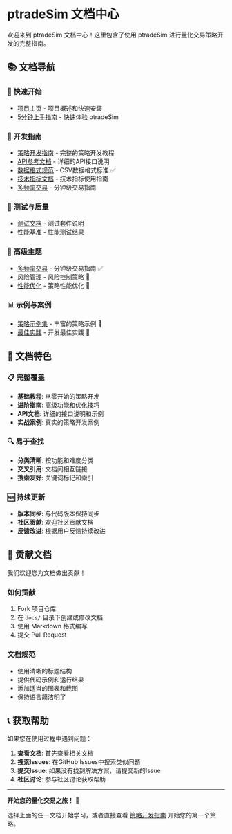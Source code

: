 # ptradeSim 文档中心

欢迎来到 ptradeSim 文档中心！这里包含了使用 ptradeSim 进行量化交易策略开发的完整指南。

## 📚 文档导航

### 🚀 快速开始
- [项目主页](../README.md) - 项目概述和快速安装
- [5分钟上手指南](../README.md#🎯-5分钟上手指南) - 快速体验 ptradeSim

### 📖 开发指南
- [策略开发指南](STRATEGY_GUIDE.md) - 完整的策略开发教程
- [API参考文档](API_REFERENCE.md) - 详细的API接口说明
- [数据格式规范](DATA_FORMAT.md) - CSV数据格式标准 ✅
- [技术指标文档](TECHNICAL_INDICATORS.md) - 技术指标使用指南
- [多频率交易](MULTI_FREQUENCY_TRADING.md) - 分钟级交易指南

### 🧪 测试与质量
- [测试文档](../tests/README.md) - 测试套件说明
- [性能基准](PERFORMANCE_BENCHMARKS.md) - 性能测试结果

### 🔧 高级主题
- [多频率交易](MULTI_FREQUENCY_TRADING.md) - 分钟级交易指南 ✅
- [风险管理](RISK_MANAGEMENT.md) - 风险控制策略 🚧
- [性能优化](PERFORMANCE_OPTIMIZATION.md) - 策略性能优化 🚧

### 📊 示例与案例
- [策略示例集](STRATEGY_EXAMPLES.md) - 丰富的策略示例 🚧
- [最佳实践](BEST_PRACTICES.md) - 开发最佳实践 🚧

## 🎯 文档特色

### 📋 完整覆盖
- **基础教程**: 从零开始的策略开发
- **进阶指南**: 高级功能和优化技巧
- **API文档**: 详细的接口说明和示例
- **实战案例**: 真实的策略开发案例

### 🔍 易于查找
- **分类清晰**: 按功能和难度分类
- **交叉引用**: 文档间相互链接
- **搜索友好**: 关键词标记和索引

### 🆕 持续更新
- **版本同步**: 与代码版本保持同步
- **社区贡献**: 欢迎社区贡献文档
- **反馈改进**: 根据用户反馈持续改进

## 🤝 贡献文档

我们欢迎您为文档做出贡献！

### 如何贡献
1. Fork 项目仓库
2. 在 `docs/` 目录下创建或修改文档
3. 使用 Markdown 格式编写
4. 提交 Pull Request

### 文档规范
- 使用清晰的标题结构
- 提供代码示例和运行结果
- 添加适当的图表和截图
- 保持语言简洁明了

## 📞 获取帮助

如果您在使用过程中遇到问题：

1. **查看文档**: 首先查看相关文档
2. **搜索Issues**: 在GitHub Issues中搜索类似问题
3. **提交Issue**: 如果没有找到解决方案，请提交新的Issue
4. **社区讨论**: 参与社区讨论获取帮助

---

**开始您的量化交易之旅！** 🚀

选择上面的任一文档开始学习，或者直接查看 [策略开发指南](STRATEGY_GUIDE.md) 开始您的第一个策略。
